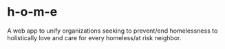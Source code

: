 # h-o-m-e
A web app to unify organizations seeking to prevent/end homelessness to holistically love and care for every homeless/at risk neighbor.
